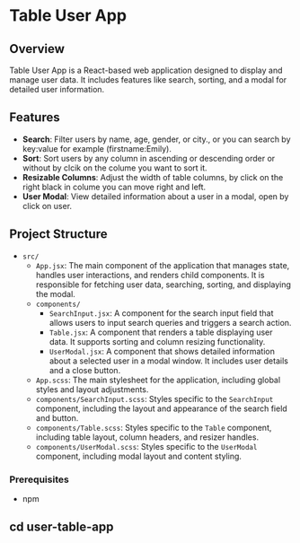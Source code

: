 # Table User App

## Overview

Table User App is a React-based web application designed to display and manage user data. It includes features like search, sorting, and a modal for detailed user information.

## Features

- **Search**: Filter users by name, age, gender, or city., or you can search by key:value for example (firstname:Emily).
- **Sort**: Sort users by any column in ascending or descending order or without by clcik on the colume you want to sort it.
- **Resizable Columns**: Adjust the width of table columns, by click on the right black in colume you can move right and left.
- **User Modal**: View detailed information about a user in a modal, open by click on user.

## Project Structure

- `src/`
  - `App.jsx`: The main component of the application that manages state, handles user interactions, and renders child components. It is responsible for fetching user data, searching, sorting, and displaying the modal.
  - `components/`
    - `SearchInput.jsx`: A component for the search input field that allows users to input search queries and triggers a search action.
    - `Table.jsx`: A component that renders a table displaying user data. It supports sorting and column resizing functionality.
    - `UserModal.jsx`: A component that shows detailed information about a selected user in a modal window. It includes user details and a close button.
  - `App.scss`: The main stylesheet for the application, including global styles and layout adjustments.
  - `components/SearchInput.scss`: Styles specific to the `SearchInput` component, including the layout and appearance of the search field and button.
  - `components/Table.scss`: Styles specific to the `Table` component, including table layout, column headers, and resizer handles.
  - `components/UserModal.scss`: Styles specific to the `UserModal` component, including modal layout and content styling.

### Prerequisites

- npm

## cd user-table-app
